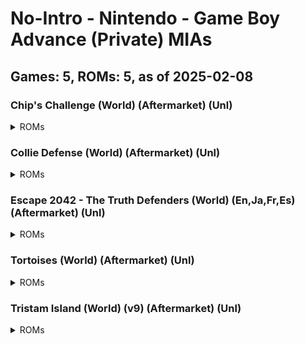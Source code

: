 # No-Intro - Nintendo - Game Boy Advance (Private) MIAs
## Games: 5, ROMs: 5, as of 2025-02-08
### Chip's Challenge (World) (Aftermarket) (Unl)
<details>
<summary>ROMs</summary>

- Chip's Challenge (World) (Aftermarket) (Unl).gba, CRC: a446963f
</details>

### Collie Defense (World) (Aftermarket) (Unl)
<details>
<summary>ROMs</summary>

- Collie Defense (World) (Aftermarket) (Unl).gba, CRC: 0d5eefd0
</details>

### Escape 2042 - The Truth Defenders (World) (En,Ja,Fr,Es) (Aftermarket) (Unl)
<details>
<summary>ROMs</summary>

- Escape 2042 - The Truth Defenders (World) (En,Ja,Fr,Es) (Aftermarket) (Unl).gba, CRC: c0dec0db
</details>

### Tortoises (World) (Aftermarket) (Unl)
<details>
<summary>ROMs</summary>

- Tortoises (World) (Aftermarket) (Unl).gba, CRC: 2e071b59
</details>

### Tristam Island (World) (v9) (Aftermarket) (Unl)
<details>
<summary>ROMs</summary>

- Tristam Island (World) (v9) (Aftermarket) (Unl).gba, CRC: 8b735238
</details>

